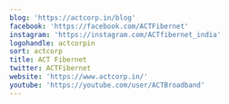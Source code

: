 ```yaml
---
blog: 'https://actcorp.in/blog'
facebook: 'https://facebook.com/ACTFibernet'
instagram: 'https://instagram.com/ACTfibernet_india'
logohandle: actcorpin
sort: actcorp
title: ACT Fibernet
twitter: ACTFibernet
website: 'https://www.actcorp.in/'
youtube: 'https://youtube.com/user/ACTBroadband'
---
```

